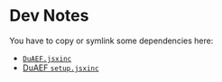 # Dev Notes

You have to copy or symlink some dependencies here:

- [`DuAEF.jsxinc`](https://github.com/RxLaboratory/DuAEF/tree/main/dist)
- [DuAEF `setup.jsxinc`](https://github.com/RxLaboratory/DuAEF/tree/main/dist)